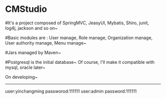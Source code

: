 CMStudio
========

#It's a project composed of SpringMVC, JeasyUI, Mybatis, Shiro, junit, log4j, jackson and so on~

#Basic modules are : User manage, Role manage, Organization manage, User authority manage, Menu manage~ 

#Jars managed by Maven~

#Postgresql is the initial database~ Of course, I'll make it compatible with mysql, oracle later~ 

On developing~

-------------
user:yinchangming passworod:111111
user:admin password:111111